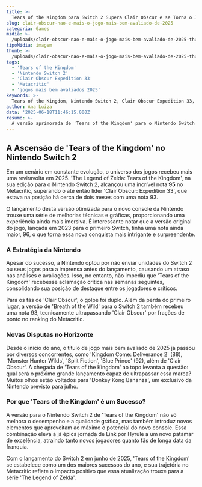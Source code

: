 ```yaml
---
title: >-
  Tears of the Kingdom para Switch 2 Supera Clair Obscur e se Torna o Jogo Mais Bem Avaliado de 2025
slug: clair-obscur-nao-e-mais-o-jogo-mais-bem-avaliado-de-2025
categoria: Games
midia: >-
  /uploads/clair-obscur-nao-e-mais-o-jogo-mais-bem-avaliado-de-2025-thumb.webp
tipoMidia: imagem
thumb: >-
  /uploads/clair-obscur-nao-e-mais-o-jogo-mais-bem-avaliado-de-2025-thumb.webp
tags:
  - 'Tears of the Kingdom'
  - 'Nintendo Switch 2'
  - 'Clair Obscur Expedition 33'
  - 'Metacritic'
  - 'jogos mais bem avaliados 2025'
keywords: >-
  Tears of the Kingdom, Nintendo Switch 2, Clair Obscur Expedition 33, Metacritic, jogos mais bem avaliados 2025
author: Ana Luiza
data: '2025-06-18T11:46:15.000Z'
resumo: >-
  A versão aprimorada de 'Tears of the Kingdom' para o Nintendo Switch 2 conquista o topo do Metacritic com nota 95, desbancando 'Clair Obscur: Expedition 33'. A competição pelo título de melhor jogo do ano esquenta ainda mais.
---
```


## A Ascensão de 'Tears of the Kingdom' no Nintendo Switch 2

Em um cenário em constante evolução, o universo dos jogos recebeu mais uma reviravolta em 2025. 'The Legend of Zelda: Tears of the Kingdom', na sua edição para o Nintendo Switch 2, alcançou uma incrível nota **95** no Metacritic, superando o até então líder 'Clair Obscur: Expedition 33', que estava na posição há cerca de dois meses com uma nota 93.

O lançamento desta versão otimizada para o novo console da Nintendo trouxe uma série de melhorias técnicas e gráficas, proporcionando uma experiência ainda mais imersiva. É interessante notar que a versão original do jogo, lançada em 2023 para o primeiro Switch, tinha uma nota ainda maior, 96, o que torna essa nova conquista mais intrigante e surpreendente.

### A Estratégia da Nintendo

Apesar do sucesso, a Nintendo optou por não enviar unidades do Switch 2 ou seus jogos para a imprensa antes do lançamento, causando um atraso nas análises e avaliações. Isso, no entanto, não impediu que 'Tears of the Kingdom' recebesse aclamação crítica nas semanas seguintes, consolidando sua posição de destaque entre os jogadores e críticos.

Para os fãs de 'Clair Obscur', o golpe foi duplo. Além da perda do primeiro lugar, a versão de 'Breath of the Wild' para o Switch 2 também recebeu uma nota 93, tecnicamente ultrapassando 'Clair Obscur' por frações de ponto no ranking do Metacritic.

### Novas Disputas no Horizonte

Desde o início do ano, o título de jogo mais bem avaliado de 2025 já passou por diversos concorrentes, como 'Kingdom Come: Deliverance 2' (88), 'Monster Hunter Wilds', 'Split Fiction', 'Blue Prince' (92), além de 'Clair Obscur'. A chegada de 'Tears of the Kingdom' ao topo levanta a questão: qual será o próximo grande lançamento capaz de ultrapassar essa marca? Muitos olhos estão voltados para 'Donkey Kong Bananza', um exclusivo da Nintendo previsto para julho.

### Por que 'Tears of the Kingdom' é um Sucesso?

A versão para o Nintendo Switch 2 de 'Tears of the Kingdom' não só melhora o desempenho e a qualidade gráfica, mas também introduz novos elementos que aproveitam ao máximo o potencial do novo console. Essa combinação eleva a já épica jornada de Link por Hyrule a um novo patamar de excelência, atraindo tanto novos jogadores quanto fãs de longa data da franquia.

Com o lançamento do Switch 2 em junho de 2025, 'Tears of the Kingdom' se estabelece como um dos maiores sucessos do ano, e sua trajetória no Metacritic reflete o impacto positivo que essa atualização trouxe para a série 'The Legend of Zelda'.
